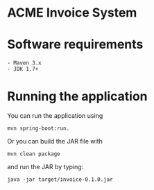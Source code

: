 ACME Invoice System
===================

Software requirements
=====================

    - Maven 3.x
    - JDK 1.7+

Running the application
=======================
You can run the application using

    mvn spring-boot:run.

Or you can build the JAR file with

    mvn clean package

and run the JAR by typing:

    java -jar target/invoice-0.1.0.jar

